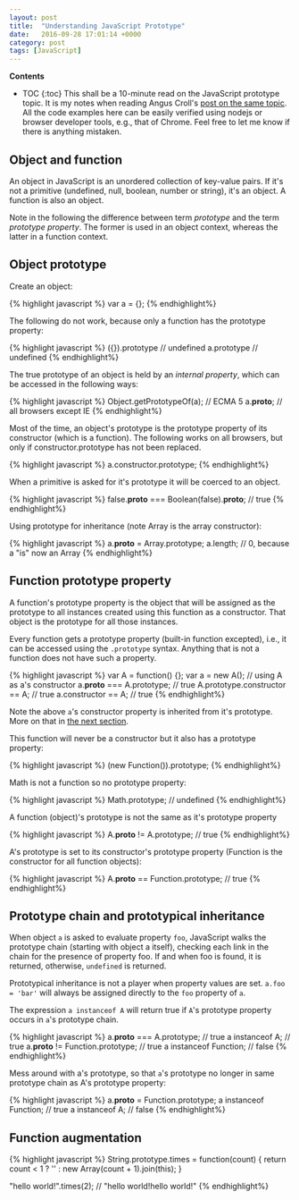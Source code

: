 ```yaml
---
layout: post
title:  "Understanding JavaScript Prototype"
date:   2016-09-28 17:01:14 +0000
category: post
tags: [JavaScript]
---
```


**Contents**
* TOC
{:toc}
This shall be a 10-minute read on the JavaScript prototype topic. It is my
notes when reading Angus Croll's [post on the same topic](https://javascriptweblog.wordpress.com/2010/06/07/understanding-javascript-prototypes/).
All the code examples here can be easily verified using nodejs or browser
developer tools, e.g., that of Chrome. Feel free to let me know if there
is anything mistaken.

## Object and function

An object in JavaScript is an unordered collection of key-value pairs. If it's
not a primitive (undefined, null, boolean, number or string), it's an object. A
function is also an object.

Note in the following the difference between term _prototype_ and the term
_prototype property_. The former is used in an object context, whereas the
latter in a function context.

## Object prototype

Create an object:

{% highlight javascript %}
var a = {};
{% endhighlight%}

The following do not work, because only a function has the prototype property:

{% highlight javascript %}
({}).prototype // undefined
a.prototype // undefined
{% endhighlight%}

The true prototype of an object is held by an _internal property_, which can be
accessed in the following ways:

{% highlight javascript %}
Object.getPrototypeOf(a); // ECMA 5
a.__proto__; // all browsers except IE
{% endhighlight%}

Most of the time, an object's prototype is the prototype property of its
constructor (which is a function). The following works on all browsers, but
only if constructor.prototype has not been replaced.

{% highlight javascript %}
a.constructor.prototype;
{% endhighlight%}

When a primitive is asked for it's prototype it will be coerced to an object.

{% highlight javascript %}
false.__proto__ === Boolean(false).__proto__; // true
{% endhighlight%}

Using prototype for inheritance (note Array is the array constructor):

{% highlight javascript %}
a.__proto__ = Array.prototype;
a.length; // 0, because a "is" now an Array
{% endhighlight%}

## Function prototype property

A function's prototype property is the object that will be assigned as the
prototype to all instances created using this function as a constructor. That
object is the prototype for all those instances.

Every function gets a prototype property (built-in function excepted), i.e., it
can be accessed using the `.prototype` syntax. Anything that is not a function
does not have such a property.

{% highlight javascript %}
var A = function() {};
var a = new A(); // using A as a's constructor
a.__proto__ === A.prototype; // true
A.prototype.constructor == A; // true
a.constructor == A; // true
{% endhighlight%}

Note the above `a`'s constructor property is inherited from it's prototype.
More on that in [the next section](#prototype-chain-and-prototypical-inheritance).

This function will never be a constructor but it also has a prototype property:

{% highlight javascript %}
(new Function()).prototype;
{% endhighlight%}

Math is not a function so no prototype property:

{% highlight javascript %}
Math.prototype; // undefined
{% endhighlight%}

A function (object)'s prototype is not the same as it's prototype property

{% highlight javascript %}
A.__proto__ != A.prototype; // true
{% endhighlight%}

A's prototype is set to its constructor's prototype property (Function is the constructor for all function objects):

{% highlight javascript %}
A.__proto__ == Function.prototype; // true
{% endhighlight%}

## Prototype chain and prototypical inheritance<a name="prototype-chain-and-prototypical-inheritance"></a>

When object `a` is asked to evaluate property `foo`, JavaScript walks the
prototype chain (starting with object a itself), checking each link in the
chain for the presence of property foo. If and when foo is found, it is
returned, otherwise, `undefined` is returned.

Prototypical inheritance is not a player when property values are set. `a.foo =
'bar'` will always be assigned directly to the `foo` property of `a`.

The expression `a instanceof A` will return true if `A`'s prototype property occurs in `a`'s prototype chain.

{% highlight javascript %}
a.__proto__ === A.prototype; // true
a instanceof A; // true
a.__proto__ != Function.prototype; // true
a instanceof Function; // false
{% endhighlight%}

Mess around with a's prototype, so that `a`'s prototype no longer in same prototype chain as A's prototype property:

{% highlight javascript %}
a.__proto__ = Function.prototype;
a instanceof Function; // true
a instanceof A; // false
{% endhighlight%}

## Function augmentation

{% highlight javascript %}
String.prototype.times = function(count) {
    return count < 1 ? '' : new Array(count + 1).join(this);
}

"hello world!".times(2); // "hello world!hello world!"
{% endhighlight%}

